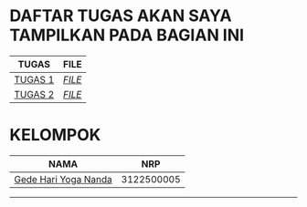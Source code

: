 # DAFTAR TUGAS AKAN SAYA TAMPILKAN PADA BAGIAN INI
| TUGAS | FILE |
| ------| -----|
| [TUGAS 1](https://github.com/gedehariyogananda/SysAdmin-3122500005/blob/main/tugas1.md) |  _[FILE](https://github.com/gedehariyogananda/SysAdmin-3122500005/blob/main/tugas1.md)_ |
| [TUGAS 2](https://github.com/gedehariyogananda/SysAdmin-3122500005/blob/main/tugas1.md) |  _[FILE](https://github.com/gedehariyogananda/SysAdmin-3122500005/blob/main/tugas1.md)_ |

# KELOMPOK

| NAMA | NRP |
| ---- | --- |
| [Gede Hari Yoga Nanda](https://github.com/gedehariyogananda)| 3122500005 |

-------

